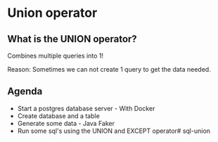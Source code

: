 # Union operator
## What is the UNION operator?
Combines multiple queries into 1!

Reason: Sometimes we can not create 1 query to get the data needed.
## Agenda
* Start a postgres database server - With Docker
* Create database and a table
* Generate some data - Java Faker
* Run some sql's using the UNION and EXCEPT operator# sql-union
